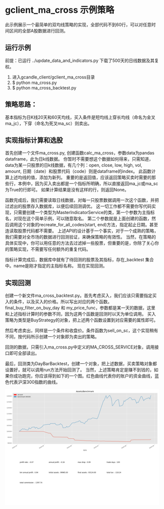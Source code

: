 # gclient_ma_cross 示例策略
此示例展示一个最简单的双均线策略的实现，全部代码不到60行，可以对任意时间区间的全部A股数据进行回测。


## 运行示例

前提：已运行 ../update_data_and_indicators.py 下载了500天的日线数据及其复权。
1. 进入gcandle_client/gclient_ma_cross目录
2. $ python ma_cross.py 
3. $ python ma_cross_backtest.py 

## 策略思路：
基本指标为日K线20天和60天均线，买入条件是短均线上穿长均线（命名为金叉ma_jc），下穿（命名为死叉ma_sc）则卖出。


## 实现指标计算和选股
首先创建一个文件ma_cross.py, 创建函数calc_ma_cross，参数data为pandas dataframe，此为日k线数据。
你暂时不需要想这个数据如何得来，只需知道，data为某一只股票的日k线数据，有几个列：open, close, low, high, vol, amount, 
日期（date）和股票代码（code）则是dataframe的index。
此函数计算上述均线的值，添加为新列。
重要的是返回值，应该返回策略买卖时需要的那些行，本例中，因为买入卖出都是一个指标所明确，所以直接返回ma_jc或ma_sc为True的行即可。
如果计算结果是没有这样的行，则返回None。

函数完成后，我们需要读取日线数据，对每一只股票数据调用一次这个函数，并把过滤出的股票存入数据库，以便后续回测调优。
这一切工作都不需要你写代码实现，只需要创建一个类型为MasterIndicatorService的类，第一个参数为主指标名，对现在这个简单示例，可以随意取名。
第二个参数就是上面创建的函数，然后调用这个对象的recreate_for_all_codes(start, end)方法，指定起止日期。甚至连读取股票代码都不需要。
上述API的设计基于一个事实，对于一个成熟的策略，我们需要对全市场的数据进行回测验证，来确保策略的有效性。
当然，在策略的具体实现中，你可以用任意的方法去过滤掉一些股票，但重要的是，你除了关心你的策略实现，不需要写任何额外的重复代码。

指标计算完成后，数据库中就有了待回测的股票及其指标，存在<name>_backtest 集合中。name是刚才指定的主指标名称。
现在实现回测。

## 实现回测
创建一个新文件ma_cross_backtest.py。首先考虑买入，我们应该只需要指定买入的条件，以及买入的价格。所以写出对应的两个函数。
final_buy_filter_on_buy_day 和 my_price_func，参数都是某一天的数据，这里和上述指标计算时的参数不同，因为这两个函数是回测时以天为单位调用。
买入策略为类型是BuyStrategy的对象，把上述两个函数设置到对应需要的属性即可。

然后考虑卖出，同样是一个条件和收盘价。条件函数为sell_on_sc，这个实现稍有不同，按代码所示创建一个对象即为卖出的策略。

回测的数据，只需引入ma_cross.py中定义的MA_CROSS_SERVICE对象，调用接口即可全部读出。

最后，回测类为DayBarBacktest，创建一个对象，把上述数据，买卖策略对象都设置好，就可以调用run方法开始回测了。
当然，上述策略肯定是赚不到钱的，如果你成功跑完，你应该得到如下的一个图。红色曲线代表你的账户的资金曲线，蓝色代表沪深300指数的曲线。

![回测结果](./myplot.png "回测资金曲线")